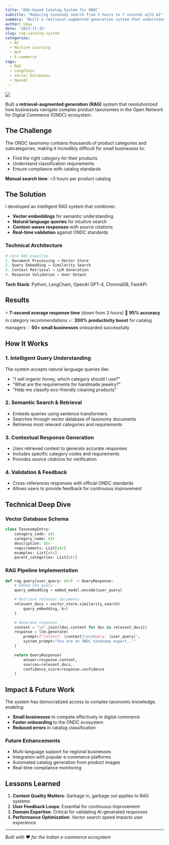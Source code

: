 ```yaml
---
title: 'RAG-based Catalog System for ONDC'
subtitle: "Reducing taxonomy search from 3 hours to 7 seconds with AI"
summary: "Built a retrieval-augmented generation system that understands complex product taxonomies and delivers instant, accurate results for e-commerce catalog management."
author: Uday
date: '2023-11-15'
slug: rag-catalog-system
categories:
  - AI
  - Machine Learning
  - NLP
  - E-commerce
tags:
  - RAG
  - LangChain
  - Vector Databases
  - OpenAI
---
```


![](https://images.unsplash.com/photo-1551288049-bebda4e38f71?w=800&h=400&fit=crop)

Built a **retrieval-augmented generation (RAG)** system that revolutionized how businesses navigate complex product taxonomies in the Open Network for Digital Commerce (ONDC) ecosystem.

## The Challenge

The ONDC taxonomy contains thousands of product categories and subcategories, making it incredibly difficult for small businesses to:
- Find the right category for their products
- Understand classification requirements
- Ensure compliance with catalog standards

**Manual search time**: ~3 hours per product catalog

## The Solution

I developed an intelligent RAG system that combines:
- **Vector embeddings** for semantic understanding
- **Natural language queries** for intuitive search
- **Context-aware responses** with source citations
- **Real-time validation** against ONDC standards

### Technical Architecture

```python
# Core RAG pipeline
1. Document Processing → Vector Store
2. Query Embedding → Similarity Search
3. Context Retrieval → LLM Generation
4. Response Validation → User Output
```

**Tech Stack**: Python, LangChain, OpenAI GPT-4, ChromaDB, FastAPI

## Results

⚡ **7-second average response time** (down from 3 hours)
🎯 **95% accuracy** in category recommendations
📈 **300% productivity boost** for catalog managers
💡 **50+ small businesses** onboarded successfully

## How It Works

### 1. Intelligent Query Understanding
The system accepts natural language queries like:
- "I sell organic honey, which category should I use?"
- "What are the requirements for handmade jewelry?"
- "Help me classify eco-friendly cleaning products"

### 2. Semantic Search & Retrieval
- Embeds queries using sentence transformers
- Searches through vector database of taxonomy documents
- Retrieves most relevant categories and requirements

### 3. Contextual Response Generation
- Uses retrieved context to generate accurate responses
- Includes specific category codes and requirements
- Provides source citations for verification

### 4. Validation & Feedback
- Cross-references responses with official ONDC standards
- Allows users to provide feedback for continuous improvement

## Technical Deep Dive

### Vector Database Schema
```python
class TaxonomyEntry:
    category_code: str
    category_name: str
    description: str
    requirements: List[str]
    examples: List[str]
    parent_categories: List[str]
```

### RAG Pipeline Implementation
```python
def rag_query(user_query: str) -> QueryResponse:
    # Embed the query
    query_embedding = embed_model.encode(user_query)

    # Retrieve relevant documents
    relevant_docs = vector_store.similarity_search(
        query_embedding, k=5
    )

    # Generate response
    context = "\n".join([doc.content for doc in relevant_docs])
    response = llm.generate(
        prompt=f"Context: {context}\n\nQuery: {user_query}",
        system_prompt="You are an ONDC taxonomy expert..."
    )

    return QueryResponse(
        answer=response.content,
        sources=relevant_docs,
        confidence_score=response.confidence
    )
```

## Impact & Future Work

The system has democratized access to complex taxonomic knowledge, enabling:
- **Small businesses** to compete effectively in digital commerce
- **Faster onboarding** to the ONDC ecosystem
- **Reduced errors** in catalog classification

### Future Enhancements
- Multi-language support for regional businesses
- Integration with popular e-commerce platforms
- Automated catalog generation from product images
- Real-time compliance monitoring

## Lessons Learned

1. **Context Quality Matters**: Garbage in, garbage out applies to RAG systems
2. **User Feedback Loops**: Essential for continuous improvement
3. **Domain Expertise**: Critical for validating AI-generated responses
4. **Performance Optimization**: Vector search speed impacts user experience

---

*Built with ❤️ for the Indian e-commerce ecosystem*